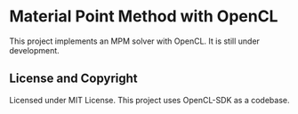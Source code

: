 # Material Point Method with OpenCL

This project implements an MPM solver with OpenCL. It is still under development.

## License and Copyright
Licensed under MIT License. This project uses OpenCL-SDK as a codebase.